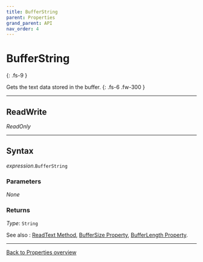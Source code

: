 ```yaml
---
title: BufferString
parent: Properties
grand_parent: API
nav_order: 4
---
```


# BufferString
{: .fs-9 }

Gets the text data stored in the buffer.
{: .fs-6 .fw-300 }

---

## ReadWrite

_ReadOnly_

---

## Syntax

*expression*.`BufferString`

### Parameters

_None_

### Returns

*Type*: `String`

See also
: [ReadText Method](https://ws-garcia.github.io/ECPTextStream/api/methods/readtext.html), [BufferSize Property](https://ws-garcia.github.io/ECPTextStream/api/properties/buffersize.html), [BufferLength Property](https://ws-garcia.github.io/ECPTextStream/api/properties/bufferlength.html).

---

[Back to Properties overview](https://ws-garcia.github.io/ECPTextStream/api/properties/)
